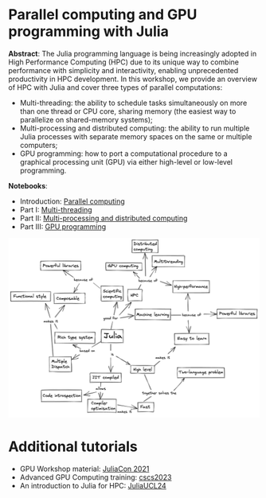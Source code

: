 # Parallel computing and GPU programming with Julia

**Abstract**: The Julia programming language is being increasingly adopted in High Performance Computing (HPC) due to its unique way to combine performance with simplicity and interactivity, enabling unprecedented productivity in HPC development.
In this workshop, we provide an overview of HPC with Julia and cover three types of parallel computations:
- Multi-threading: the ability to schedule tasks simultaneously on more than one thread or CPU core, sharing memory (the easiest way to parallelize on shared-memory systems);
- Multi-processing and distributed computing: the ability to run multiple Julia processes with separate memory spaces on the same or multiple computers;
- GPU programming: how to port a computational procedure to a graphical processing unit (GPU) via either high-level or low-level programming.

**Notebooks**:
- Introduction: [Parallel computing](https://amontoison.github.io/Workshop-GERAD/parralel_computing.html)
- Part I: [Multi-threading](https://amontoison.github.io/Workshop-GERAD/multithreading.html)
- Part II: [Multi-processing and distributed computing](https://amontoison.github.io/Workshop-GERAD/distributed_computing.html)
- Part III: [GPU programming](https://amontoison.github.io/Workshop-GERAD/gpu_programming.html)

![Julia](./Graphics/julia_concept_map.png)

# Additional tutorials

- GPU Workshop material: [JuliaCon 2021](https://github.com/maleadt/juliacon21-gpu_workshop)
- Advanced GPU Computing training: [cscs2023](https://github.com/maleadt/cscs2023)
- An introduction to Julia for HPC: [JuliaUCL24](https://github.com/carstenbauer/JuliaUCL24)
